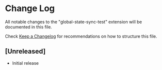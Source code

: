 # Change Log

All notable changes to the "global-state-sync-test" extension will be documented in this file.

Check [Keep a Changelog](http://keepachangelog.com/) for recommendations on how to structure this file.

## [Unreleased]

- Initial release